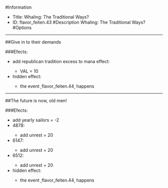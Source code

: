 #Information
 - Title: Whaling: The Traditional Ways?
 - ID: flavor_feiten.43
#Description
Whaling: The Traditional Ways?
#Options

___
##Give in to their demands

###Efects:<ul><li>add republican tradition excess to mana effect:</li><ul><li>VAL = 10</li></ul><li>hidden effect:</li><ul><li>the event ˻flavor_feiten.44˼ happens</li></ul></ul>

___
##The future is now, old men!

###Efects:<ul><li>add yearly sailors = -2</li><li>4878:</li><ul><li>add unrest = 20</li></ul><li>6147:</li><ul><li>add unrest = 20</li></ul><li>6512:</li><ul><li>add unrest = 20</li></ul><li>hidden effect:</li><ul><li>the event ˻flavor_feiten.44˼ happens</li></ul></ul>
